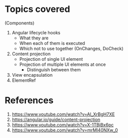 # Topics covered

(Components)
1. Angular lifecycle hooks
    * What they are
    * When each of them is executed
    * Which not to use together (OnChanges, DoCheck)
2. Content projection
    * Projection of single UI element
    * Projection of multiple UI elements at once
        * Distinguish between them
3. View encapsulation
4. ElementRef

# References

1. https://www.youtube.com/watch?v=Al_XrBgH7XE
2. https://angular.io/guide/content-projection
3. https://www.youtube.com/watch?v=X-1TBjBx6pc
4. https://www.youtube.com/watch?v=mrMl40NXw_0